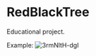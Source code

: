 # RedBlackTree
Educational project.

Example:
![3rmNltH-dgI](https://user-images.githubusercontent.com/73189948/140561984-38fbed06-12e8-4d73-8cf9-0c85c9275b32.jpg)
